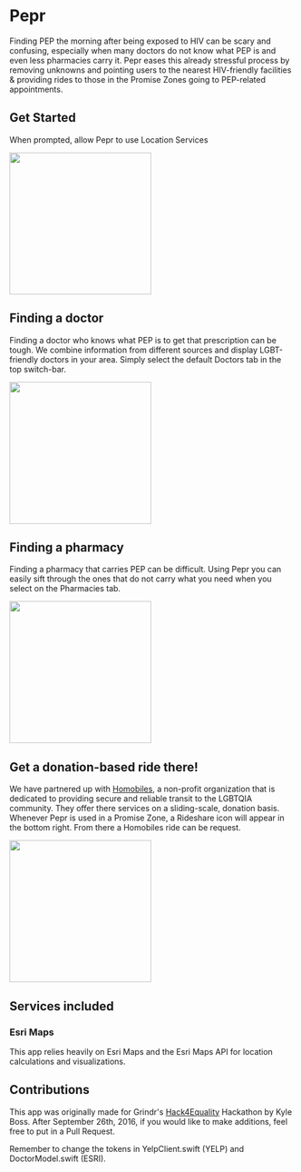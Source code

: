 # Pepr
Finding PEP the morning after being exposed to HIV can be scary and confusing, especially when many doctors do not know what
PEP is and even less pharmacies carry it. Pepr eases this already stressful process by removing unknowns and pointing users
to the nearest HIV-friendly facilities & providing rides to those in the Promise Zones going to PEP-related appointments.

## Get Started
When prompted, allow Pepr to use Location Services

<img src="https://cloud.githubusercontent.com/assets/4213649/18716220/d07cffa2-7fd0-11e6-85ae-506bbd48a880.png" width='250'>

## Finding a doctor
Finding a doctor who knows what PEP is to get that prescription can be tough. We combine information from different sources
and display LGBT-friendly doctors in your area. Simply select the default Doctors tab in the top switch-bar.

<img src="https://cloud.githubusercontent.com/assets/4213649/18716666/70548c1a-7fd2-11e6-879f-0a75af72b656.png" width='250'>

## Finding a pharmacy
Finding a pharmacy that carries PEP can be difficult. Using Pepr you can easily sift through the ones that do not carry
what you need when you select on the Pharmacies tab.

<img src="https://cloud.githubusercontent.com/assets/4213649/18716812/f4663f44-7fd2-11e6-8053-2718f8981b3d.png" width='250'>

## Get a donation-based ride there!
We have partnered up with [Homobiles](http://homobiles.org), a non-profit organization that is dedicated to providing secure
and reliable transit to the LGBTQIA community. They offer there services on a sliding-scale, donation basis. Whenever Pepr
is used in a Promise Zone, a Rideshare icon will appear in the bottom right. From there a Homobiles ride can be request.

<img src="https://cloud.githubusercontent.com/assets/4213649/18716951/6dc063e2-7fd3-11e6-98c8-c1f7d2553c65.png" width='250'>

## Services included

### Esri Maps
This app relies heavily on Esri Maps and the Esri Maps API for location calculations and visualizations.

## Contributions

This app was originally made for Grindr's [Hack4Equality](http://www.grindr.com/hack4equality/) Hackathon by Kyle Boss. After
September 26th, 2016, if you would like to make additions, feel free to put in a Pull Request.

Remember to change the tokens in YelpClient.swift (YELP) and DoctorModel.swift (ESRI).
